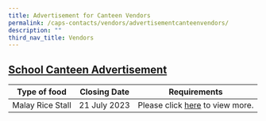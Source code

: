 ```yaml
---
title: Advertisement for Canteen Vendors
permalink: /caps-contacts/vendors/advertisementcanteenvendors/
description: ""
third_nav_title: Vendors
---
```

## **<u>School Canteen Advertisement</u>**


| Type of food | Closing Date  | Requirements |
| -------- | -------- | -------- |
| Malay Rice Stall     |21 July 2023     | Please click [here](https://casuarinapri.moe.edu.sg/schoolcanteenvendoradvertisement/) to view more.     |